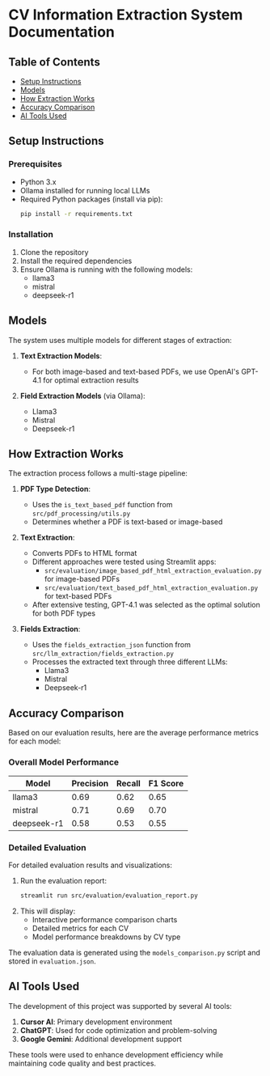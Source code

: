 # CV Information Extraction System Documentation

## Table of Contents

- [Setup Instructions](#setup-instructions)
- [Models](#models)
- [How Extraction Works](#how-extraction-works)
- [Accuracy Comparison](#accuracy-comparison)
- [AI Tools Used](#ai-tools-used)

## Setup Instructions

### Prerequisites

- Python 3.x
- Ollama installed for running local LLMs
- Required Python packages (install via pip):
  ```bash
  pip install -r requirements.txt
  ```

### Installation

1. Clone the repository
2. Install the required dependencies
3. Ensure Ollama is running with the following models:
   - llama3
   - mistral
   - deepseek-r1

## Models

The system uses multiple models for different stages of extraction:

1. **Text Extraction Models**:

   - For both image-based and text-based PDFs, we use OpenAI's GPT-4.1 for optimal extraction results

2. **Field Extraction Models** (via Ollama):
   - Llama3
   - Mistral
   - Deepseek-r1

## How Extraction Works

The extraction process follows a multi-stage pipeline:

1. **PDF Type Detection**:

   - Uses the `is_text_based_pdf` function from `src/pdf_processing/utils.py`
   - Determines whether a PDF is text-based or image-based

2. **Text Extraction**:

   - Converts PDFs to HTML format
   - Different approaches were tested using Streamlit apps:
     - `src/evaluation/image_based_pdf_html_extraction_evaluation.py` for image-based PDFs
     - `src/evaluation/text_based_pdf_html_extraction_evaluation.py` for text-based PDFs
   - After extensive testing, GPT-4.1 was selected as the optimal solution for both PDF types

3. **Fields Extraction**:
   - Uses the `fields_extraction_json` function from `src/llm_extraction/fields_extraction.py`
   - Processes the extracted text through three different LLMs:
     - Llama3
     - Mistral
     - Deepseek-r1

## Accuracy Comparison

Based on our evaluation results, here are the average performance metrics for each model:

### Overall Model Performance

| Model       | Precision | Recall | F1 Score |
| ----------- | --------- | ------ | -------- |
| llama3      | 0.69      | 0.62   | 0.65     |
| mistral     | 0.71      | 0.69   | 0.70     |
| deepseek-r1 | 0.58      | 0.53   | 0.55     |

### Detailed Evaluation

For detailed evaluation results and visualizations:

1. Run the evaluation report:
   ```bash
   streamlit run src/evaluation/evaluation_report.py
   ```
2. This will display:
   - Interactive performance comparison charts
   - Detailed metrics for each CV
   - Model performance breakdowns by CV type

The evaluation data is generated using the `models_comparison.py` script and stored in `evaluation.json`.

## AI Tools Used

The development of this project was supported by several AI tools:

1. **Cursor AI**: Primary development environment
2. **ChatGPT**: Used for code optimization and problem-solving
3. **Google Gemini**: Additional development support

These tools were used to enhance development efficiency while maintaining code quality and best practices.

